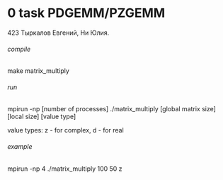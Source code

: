 # 0 task PDGEMM/PZGEMM

423 Тыркалов Евгений, Ни Юлия.

###### compile
make matrix_multiply

###### run
mpirun -np [number of processes] ./matrix_multiply [global matrix size] [local size] [value type]

value types: z - for complex, d - for real

###### example
mpirun -np 4 ./matrix_multiply 100 50 z
